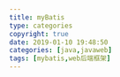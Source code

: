 ```yaml
---
title: myBatis
type: categories
copyright: true
date: 2019-01-10 19:48:50
categories: [java,javaweb]
tags: [mybatis,web后端框架]
---
```

